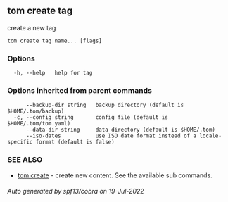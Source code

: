 ## tom create tag

create a new tag

```
tom create tag name... [flags]
```

### Options

```
  -h, --help   help for tag
```

### Options inherited from parent commands

```
      --backup-dir string   backup directory (default is $HOME/.tom/backup)
  -c, --config string       config file (default is $HOME/.tom/tom.yaml)
      --data-dir string     data directory (default is $HOME/.tom)
      --iso-dates           use ISO date format instead of a locale-specific format (default is false)
```

### SEE ALSO

* [tom create](tom_create.md)	 - create new content. See the available sub commands.

###### Auto generated by spf13/cobra on 19-Jul-2022
